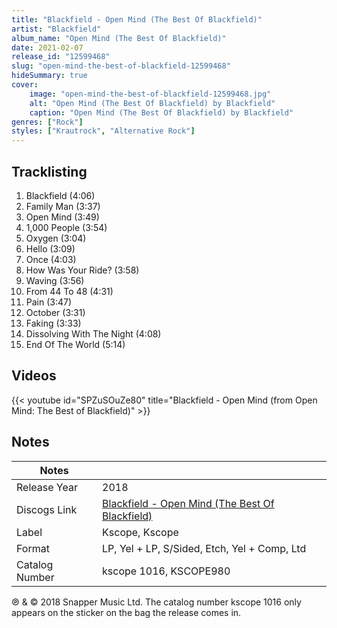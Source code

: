 ```yaml
---
title: "Blackfield - Open Mind (The Best Of Blackfield)"
artist: "Blackfield"
album_name: "Open Mind (The Best Of Blackfield)"
date: 2021-02-07
release_id: "12599468"
slug: "open-mind-the-best-of-blackfield-12599468"
hideSummary: true
cover:
    image: "open-mind-the-best-of-blackfield-12599468.jpg"
    alt: "Open Mind (The Best Of Blackfield) by Blackfield"
    caption: "Open Mind (The Best Of Blackfield) by Blackfield"
genres: ["Rock"]
styles: ["Krautrock", "Alternative Rock"]
---
```


## Tracklisting
1. Blackfield (4:06)
2. Family Man (3:37)
3. Open Mind (3:49)
4. 1,000 People (3:54)
5. Oxygen (3:04)
6. Hello (3:09)
7. Once (4:03)
8. How Was Your Ride? (3:58)
9. Waving (3:56)
10. From 44 To 48 (4:31)
11. Pain (3:47)
12. October (3:31)
13. Faking (3:33)
14. Dissolving With The Night (4:08)
15. End Of The World (5:14)

## Videos
{{< youtube id="SPZuSOuZe80" title="Blackfield - Open Mind (from Open Mind: The Best of Blackfield)" >}}


## Notes

| Notes          |             |
| ---------------| ----------- |
| Release Year   | 2018 |
| Discogs Link   | [Blackfield - Open Mind (The Best Of Blackfield)](https://www.discogs.com/release/12599468-Blackfield-Open-Mind-The-Best-Of-Blackfield) |
| Label          | Kscope, Kscope |
| Format         | LP, Yel + LP, S/Sided, Etch, Yel + Comp, Ltd |
| Catalog Number | kscope 1016, KSCOPE980 |

℗ & © 2018 Snapper Music Ltd.  The catalog number kscope 1016 only appears on the sticker on the bag the release comes in.

